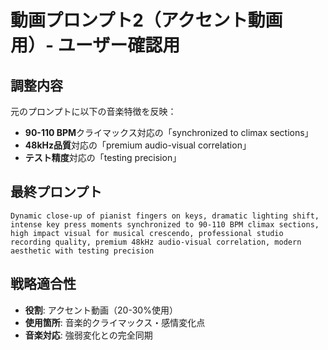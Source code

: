 # 動画プロンプト2（アクセント動画用）- ユーザー確認用

## 調整内容
元のプロンプトに以下の音楽特徴を反映：
- **90-110 BPM**クライマックス対応の「synchronized to climax sections」
- **48kHz品質**対応の「premium audio-visual correlation」
- **テスト精度**対応の「testing precision」

## 最終プロンプト
```
Dynamic close-up of pianist fingers on keys, dramatic lighting shift, intense key press moments synchronized to 90-110 BPM climax sections, high impact visual for musical crescendo, professional studio recording quality, premium 48kHz audio-visual correlation, modern aesthetic with testing precision
```

## 戦略適合性
- **役割**: アクセント動画（20-30%使用）
- **使用箇所**: 音楽的クライマックス・感情変化点
- **音楽対応**: 強弱変化との完全同期